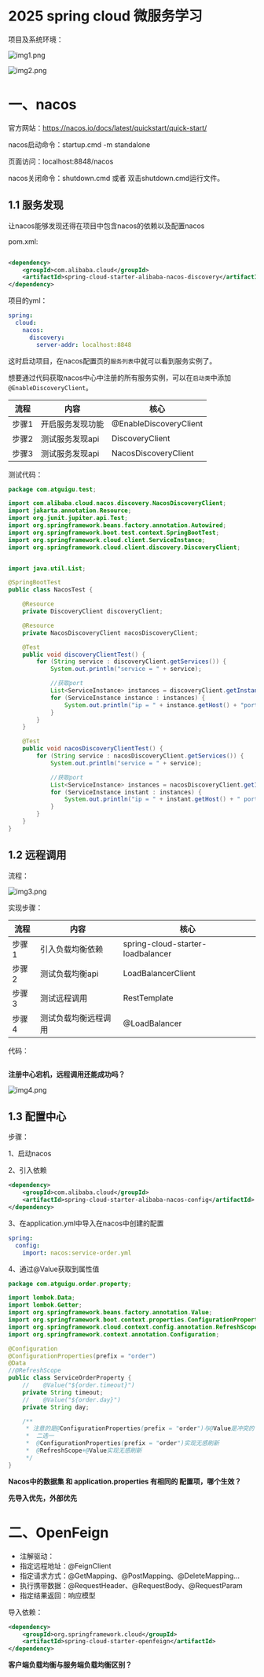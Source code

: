 # 2025 spring cloud 微服务学习

项目及系统环境：

![img1.png](./img/img1.png)

![img2.png](./img/img2.png)

# 一、nacos

官方网站：https://nacos.io/docs/latest/quickstart/quick-start/

nacos启动命令：startup.cmd -m standalone

页面访问：localhost:8848/nacos

nacos关闭命令：shutdown.cmd 或者 双击shutdown.cmd运行文件。

## 1.1 服务发现

让nacos能够发现还得在项目中包含nacos的依赖以及配置nacos

pom.xml:

```xml

<dependency>
    <groupId>com.alibaba.cloud</groupId>
    <artifactId>spring-cloud-starter-alibaba-nacos-discovery</artifactId>
</dependency>
```

项目的yml：

```yml
spring:
  cloud:
    nacos:
      discovery:
        server-addr: localhost:8848
```

这时启动项目，在nacos配置页的`服务列表`中就可以看到服务实例了。

想要通过代码获取nacos中心中注册的所有服务实例，可以在`启动类`中添加`@EnableDiscoveryClient`。

| 流程  | 内容        | 核心                     |
|-----|-----------|------------------------|
| 步骤1 | 开启服务发现功能  | @EnableDiscoveryClient |
| 步骤2 | 测试服务发现api | DiscoveryClient        |
| 步骤3 | 测试服务发现api | NacosDiscoveryClient   |

测试代码：

```java
package com.atguigu.test;

import com.alibaba.cloud.nacos.discovery.NacosDiscoveryClient;
import jakarta.annotation.Resource;
import org.junit.jupiter.api.Test;
import org.springframework.beans.factory.annotation.Autowired;
import org.springframework.boot.test.context.SpringBootTest;
import org.springframework.cloud.client.ServiceInstance;
import org.springframework.cloud.client.discovery.DiscoveryClient;


import java.util.List;

@SpringBootTest
public class NacosTest {

    @Resource
    private DiscoveryClient discoveryClient;

    @Resource
    private NacosDiscoveryClient nacosDiscoveryClient;

    @Test
    public void discoveryClientTest() {
        for (String service : discoveryClient.getServices()) {
            System.out.println("service = " + service);

            //获取port
            List<ServiceInstance> instances = discoveryClient.getInstances(service);
            for (ServiceInstance instance : instances) {
                System.out.println("ip = " + instance.getHost() + "port = " + instance.getPort());
            }
        }
    }

    @Test
    public void nacosDiscoveryClientTest() {
        for (String service : nacosDiscoveryClient.getServices()) {
            System.out.println("service = " + service);

            //获取port
            List<ServiceInstance> instances = nacosDiscoveryClient.getInstances(service);
            for (ServiceInstance instant : instances) {
                System.out.println("ip = " + instant.getHost() + " port = " + instant.getPort());
            }
        }
    }
}

```

## 1.2 远程调用

流程：

![img3.png](./img/img3.png)

实现步骤：

| 流程  | 内容         | 核心                                |
|-----|------------|-----------------------------------|
| 步骤1 | 引入负载均衡依赖   | spring-cloud-starter-loadbalancer |
| 步骤2 | 测试负载均衡api  | LoadBalancerClient                |
| 步骤3 | 测试远程调用     | RestTemplate                      |
| 步骤4 | 测试负载均衡远程调用 | @LoadBalancer                     |

代码：
```java


```

**注册中心宕机，远程调用还能成功吗？**

![img4.png](./img/img4.png)

## 1.3 配置中心

步骤：

1、启动nacos

2、引入依赖

```xml
<dependency>
    <groupId>com.alibaba.cloud</groupId>
    <artifactId>spring-cloud-starter-alibaba-nacos-config</artifactId>
</dependency>
```

3、在application.yml中导入在nacos中创建的配置
```yml
spring:
  config:
    import: nacos:service-order.yml
```

4、通过@Value获取到属性值
```java
package com.atguigu.order.property;

import lombok.Data;
import lombok.Getter;
import org.springframework.beans.factory.annotation.Value;
import org.springframework.boot.context.properties.ConfigurationProperties;
import org.springframework.cloud.context.config.annotation.RefreshScope;
import org.springframework.context.annotation.Configuration;

@Configuration
@ConfigurationProperties(prefix = "order")
@Data
//@RefreshScope
public class ServiceOrderProperty {
    //    @Value("${order.timeout}")
    private String timeout;
    //    @Value("${order.day}")
    private String day;

    /**
     * 注意的是@ConfigurationProperties(prefix = "order")与@Value是冲突的
     *  二选一
     *  @ConfigurationProperties(prefix = "order")实现无感刷新
     *  @RefreshScope+@Value实现无感刷新
     */
}

```
**Nacos中的数据集 和 application.properties 有相同的 配置项，哪个生效？**

**先导入优先，外部优先**

# 二、OpenFeign

* 注解驱动：
 * 指定远程地址：@FeignClient
 * 指定请求方式：@GetMapping、@PostMapping、@DeleteMapping...
 * 执行携带数据：@RequestHeader、@RequestBody、@RequestParam
 * 指定结果返回：响应模型

导入依赖：
```xml
<dependency>
    <groupId>org.springframework.cloud</groupId>
    <artifactId>spring-cloud-starter-openfeign</artifactId>
</dependency>
```

**客户端负载均衡与服务端负载均衡区别？**






